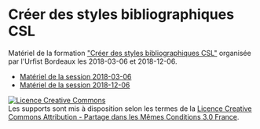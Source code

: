 # Créer des styles bibliographiques CSL
Matériel de la formation ["Créer des styles bibliographiques CSL"](https://sygefor.reseau-urfist.fr/#!/training/7131/8188) organisée par l'Urfist Bordeaux les 2018-03-06 et 2018-12-06.

* [Matériel de la session 2018-03-06](https://github.com/fflamerie/zotero_csl_2018/tree/2018_03)
* [Matériel de la session 2018-12-06](https://github.com/fflamerie/zotero_csl_2018/tree/2018_12)

<a rel="license" href="http://creativecommons.org/licenses/by-sa/3.0/fr/"><img alt="Licence Creative Commons" style="border-width:0" src="https://i.creativecommons.org/l/by-sa/3.0/fr/88x31.png" /></a><br />Les supports sont mis à disposition selon les termes de la <a rel="license" href="http://creativecommons.org/licenses/by-sa/3.0/fr/">Licence Creative Commons Attribution -  Partage dans les Mêmes Conditions 3.0 France</a>.
